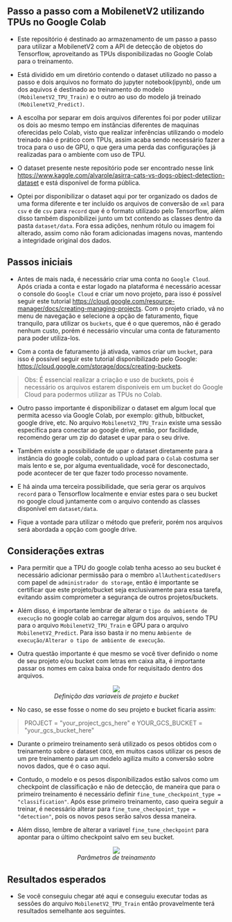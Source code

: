 <h2>Passo a passo com a MobilenetV2 utilizando TPUs no Google Colab</h2>

- Este repositório é destinado ao armazenamento de um passo a passo para utilizar a MobilenetV2 com a API de detecção de objetos do Tensorflow, aproveitando as TPUs disponibilizadas no Google Colab para o treinamento.

- Está dividido em um diretório contendo o dataset utilizado no passo a passo e dois arquivos no formato do jupyter notebook(ipynb), onde um dos aquivos é destinado ao treinamento do modelo ```(MobilenetV2_TPU_Train)``` e o outro ao uso do modelo já treinado ```(MobilenetV2_Predict)```. 

- A escolha por separar em dois arquivos diferentes foi por poder utilizar os dois ao mesmo tempo em instâncias diferentes de maquinas oferecidas pelo Colab, visto que realizar inferências utilizando o modelo treinado não é prático com TPUs, assim acaba sendo necessário fazer a troca para o uso de GPU, o que gera uma perda das configurações já realizadas para o ambiente com uso de TPU.

- O dataset presente neste repositório pode ser encontrado nesse link https://www.kaggle.com/alvarole/asirra-cats-vs-dogs-object-detection-dataset e está disponível de forma pública.

- Optei por disponibilizar o dataset aqui por ter organizado os dados de uma forma diferente e ter incluído os arquivos de conversão de ```xml``` para ```csv``` e de ```csv``` para ```record``` que é o formato utilizado pelo Tensorflow, além disso também disponibilizei junto um txt contendo as classes dentro da pasta ```dataset/data```. Fora essa adições, nenhum rótulo ou imagem foi alterado, assim como não foram adicionadas imagens novas, mantendo a integridade original dos dados.

<h2>Passos iniciais</h2>

- Antes de mais nada, é necessário criar uma conta no ```Google Cloud```. Após criada a conta e estar logado na plataforma é necessário acessar o console do ```Google Cloud``` e criar um novo projeto, para isso é possível seguir este tutorial https://cloud.google.com/resource-manager/docs/creating-managing-projects. Com o projeto criado, vá no menu de navegação e selecione a opção de faturamento, fique tranquilo, para utilizar os ```buckets```, que é o que queremos, não é gerado nenhum custo, porém é necessário vincular uma conta de faturamento para poder utiliza-los.

- Com a conta de faturamento já ativada, vamos criar um ```bucket```, para isso é possível seguir este tutorial disponibilizado pelo Google: https://cloud.google.com/storage/docs/creating-buckets.
> Obs: É essencial realizar a criação e uso de buckets, pois é necessário os arquivos estarem disponiveis em um bucket do Google Cloud para podermos utilizar as TPUs no Colab.

- Outro passo importante é disponibilizar o dataset em algum local que permita acesso via Google Colab, por exemplo: github, bitbucket, google drive, etc. No arquivo ```MobilenetV2_TPU_Train``` existe uma sessão específica para conectar ao google drive, então, por facilidade, recomendo gerar um zip do dataset e upar para o seu drive.

- Também existe a possibilidade de upar o dataset diretamente para a instância do google colab, contudo o upload para o ```Colab``` costuma ser mais lento e se, por alguma eventualidade, você for desconectado, pode acontecer de ter que fazer todo processo novamente.

- E há ainda uma terceira possibilidade, que seria gerar os arquivos ```record``` para o Tensorflow localmente e enviar estes para o seu bucket no google cloud juntamente com o arquivo contendo as classes disponível em ```dataset/data```.
- Fique a vontade para utilizar o método que preferir, porém nos arquivos será abordada a opção com google drive.

<h2>Considerações extras</h2>

- Para permitir que a TPU do google colab tenha acesso ao seu bucket é necessário adicionar permissão para o membro ```allAuthenticatedUsers``` com papel de ```administrador do storage```, então é importante se certificar que este projeto/bucket seja exclusivamente para essa tarefa, evitando assim comprometer a segurança de outros projetos/buckets.

- Além disso, é importante lembrar de alterar o ```tipo do ambiente de execução``` no google colab ao carregar algum dos arquivos, sendo TPU para o arquivo ```MobilenetV2_TPU_Train``` e GPU para o arquivo ```MobilenetV2_Predict```. Para isso basta ir no menu ```Ambiente de execução/Alterar o tipo de ambiente de execução```.

- Outra questão importante é que mesmo se você tiver definido o nome de seu projeto e/ou bucket com letras em caixa alta, é importante passar os nomes em caixa baixa onde for requisitado dentro dos arquivos.

<p align="center">
    <img src="https://user-images.githubusercontent.com/15859532/114289220-808f5080-9a4c-11eb-93da-6d9c1ef61fd5.png"/><br/>
    <em>Definição das variaveis de projeto e bucket</em>
</p>

- No caso, se esse fosse o nome do seu projeto e bucket ficaria assim:
> PROJECT = "your_project_gcs_here" e YOUR_GCS_BUCKET = "your_gcs_bucket_here"

- Durante o primeiro treinamento será utilizado os pesos obtidos com o treinamento sobre o dataset ```COCO```, em muitos casos utilizar os pesos de um pre treinamento para um modelo agiliza muito a conversão sobre novos dados, que é o caso aqui.

- Contudo, o modelo e os pesos disponibilizados estão salvos como um checkpoint de classificação e não de detecção, de maneira que para o primeiro treinamento é necessário definir ```fine_tune_checkpoint_type = "classification"```. Após esse primeiro treinamento, caso queira seguir a treinar, é necessário alterar para ```fine_tune_checkpoint_type = "detection"```, pois os novos pesos serão salvos dessa maneira. 

- Além disso, lembre de alterar a variavel ```fine_tune_checkpoint``` para apontar para o último checkpoint salvo em seu bucket.
 
<p align="center">
    <img src="https://user-images.githubusercontent.com/15859532/114343158-b78c6180-9b33-11eb-8de7-5e392b6dfaf3.png"/><br/>
    <em>Parâmetros de treinamento</em>
</p>

<h2>Resultados esperados</h2>

- Se você conseguiu chegar até aqui e conseguiu executar todas as sessões do arquivo ```MobilenetV2_TPU_Train``` então provavelmente terá resultados semelhante aos seguintes.

